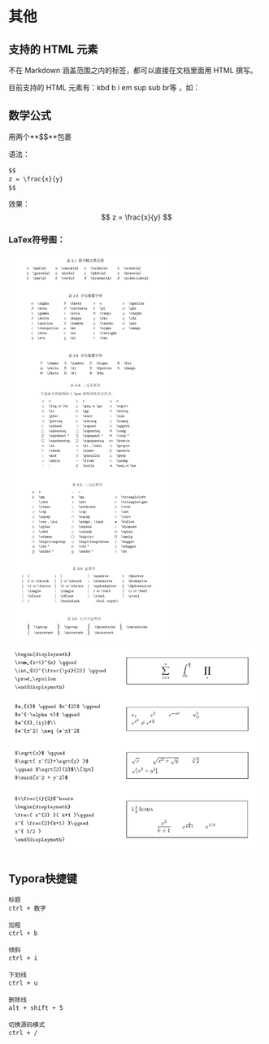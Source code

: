 # 其他

## 支持的 HTML 元素

不在 Markdown 涵盖范围之内的标签，都可以直接在文档里面用 HTML 撰写。

目前支持的 HTML 元素有：kbd b i em sup sub br等 ，如：

## 数学公式

用两个**\$\$**包裹

语法：

```markdown
$$
z = \frac{x}{y}
$$
```

效果：
$$
z = \frac{x}{y}
$$
### LaTex符号图：

<img src="img/laTex_.png" alt="fu" style="zoom:75%;" />

<img src="img/LaTeX_eg.gif" alt="fu" style="zoom:67%;" />

## Typora快捷键

```
标题
ctrl + 数字

加粗
ctrl + b

倾斜
ctrl + i

下划线
ctrl + u

删除线
alt + shift + 5

切换源码模式
ctrl + /
```

